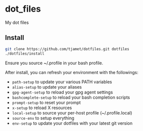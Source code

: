 # dot_files
My dot files

## Install

```bash
git clone https://github.com/tjamet/dotfiles.git dotfiles
./dotfiles/install
```

Ensure you source ~/.profile in your bash profile.

After install, you can refresh your environment with the followings:

- `path-setup` to update your various PATH variables
- `alias-setup` to update your aliases
- `gpg-agent-setup` to reload your gpg agent settings
- `bashcomplete-setup` to reload your bash completion scripts
- `prompt-setup` to reset  your prompt
- `x-setup` to reload X resources
- `local-setup` to source your per-host profile (~/.profile.local)
- `source-env` to setup everything
- `env-setup` to update your dotfiles with your latest git version
